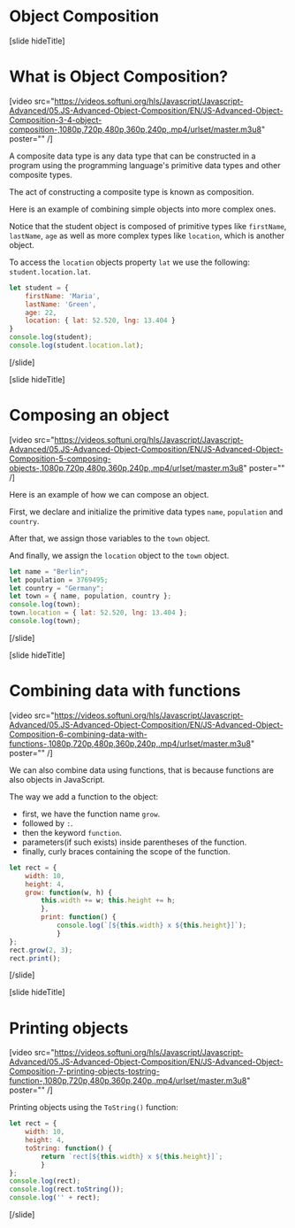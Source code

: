 # Object Composition

[slide hideTitle]

# What is Object Composition?

[video src="https://videos.softuni.org/hls/Javascript/Javascript-Advanced/05.JS-Advanced-Object-Composition/EN/JS-Advanced-Object-Composition-3-4-object-composition-,1080p,720p,480p,360p,240p,.mp4/urlset/master.m3u8" poster="" /]

A composite data type is any data type that can be constructed in a program using the programming language's primitive data types and other composite types. 

The act of constructing a composite type is known as composition.

Here is an example of combining simple objects into more complex ones.

Notice that the student object is composed of primitive types like `firstName`, `lastName`, `age` as well as more complex types like `location`, which is another object.

To access the `location` objects property `lat` we use the following: `student.location.lat`.

```js live
let student = {
    firstName: 'Maria',
    lastName: 'Green',
    age: 22,
    location: { lat: 52.520, lng: 13.404 }
}
console.log(student);
console.log(student.location.lat);
```

[/slide]

[slide hideTitle]

# Composing an object

[video src="https://videos.softuni.org/hls/Javascript/Javascript-Advanced/05.JS-Advanced-Object-Composition/EN/JS-Advanced-Object-Composition-5-composing-objects-,1080p,720p,480p,360p,240p,.mp4/urlset/master.m3u8" poster="" /]

Here is an example of how we can compose an object. 

First, we declare and initialize the primitive data types `name`, `population` and `country`.

After that, we assign those variables to the `town` object. 

And finally, we assign the `location` object to the `town` object.

```js live
let name = "Berlin";
let population = 3769495;
let country = "Germany";
let town = { name, population, country };
console.log(town);
town.location = { lat: 52.520, lng: 13.404 };
console.log(town);
```

[/slide]

[slide hideTitle]

# Combining data with functions

[video src="https://videos.softuni.org/hls/Javascript/Javascript-Advanced/05.JS-Advanced-Object-Composition/EN/JS-Advanced-Object-Composition-6-combining-data-with-functions-,1080p,720p,480p,360p,240p,.mp4/urlset/master.m3u8" poster="" /]

We can also combine data using functions, that is because functions are also objects in JavaScript.

The way we add a function to the object:
- first, we have the function name `grow`.
- followed by `:`.
- then the keyword `function`.
- parameters(if such exists) inside parentheses of the function.
- finally, curly braces containing the scope of the function.

```js live
let rect = {
    width: 10,
    height: 4,
    grow: function(w, h) {
        this.width += w; this.height += h;
        },
        print: function() {
            console.log(`[${this.width} x ${this.height}]`);
            }
};
rect.grow(2, 3);
rect.print();
```

[/slide]

[slide hideTitle]

# Printing objects

[video src="https://videos.softuni.org/hls/Javascript/Javascript-Advanced/05.JS-Advanced-Object-Composition/EN/JS-Advanced-Object-Composition-7-printing-objects-tostring-function-,1080p,720p,480p,360p,240p,.mp4/urlset/master.m3u8" poster="" /]

Printing objects using the `ToString()` function:

```js live
let rect = {
    width: 10,
    height: 4,
    toString: function() {
        return `rect[${this.width} x ${this.height}]`;
        }
};
console.log(rect);
console.log(rect.toString());
console.log('' + rect); 
```

[/slide]